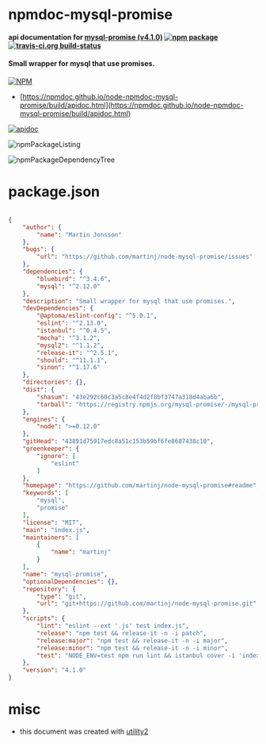 # npmdoc-mysql-promise

#### api documentation for  [mysql-promise (v4.1.0)](https://github.com/martinj/node-mysql-promise#readme)  [![npm package](https://img.shields.io/npm/v/npmdoc-mysql-promise.svg?style=flat-square)](https://www.npmjs.org/package/npmdoc-mysql-promise) [![travis-ci.org build-status](https://api.travis-ci.org/npmdoc/node-npmdoc-mysql-promise.svg)](https://travis-ci.org/npmdoc/node-npmdoc-mysql-promise)

#### Small wrapper for mysql that use promises.

[![NPM](https://nodei.co/npm/mysql-promise.png?downloads=true&downloadRank=true&stars=true)](https://www.npmjs.com/package/mysql-promise)

- [https://npmdoc.github.io/node-npmdoc-mysql-promise/build/apidoc.html](https://npmdoc.github.io/node-npmdoc-mysql-promise/build/apidoc.html)

[![apidoc](https://npmdoc.github.io/node-npmdoc-mysql-promise/build/screenCapture.buildCi.browser.%252Ftmp%252Fbuild%252Fapidoc.html.png)](https://npmdoc.github.io/node-npmdoc-mysql-promise/build/apidoc.html)

![npmPackageListing](https://npmdoc.github.io/node-npmdoc-mysql-promise/build/screenCapture.npmPackageListing.svg)

![npmPackageDependencyTree](https://npmdoc.github.io/node-npmdoc-mysql-promise/build/screenCapture.npmPackageDependencyTree.svg)



# package.json

```json

{
    "author": {
        "name": "Martin Jonsson"
    },
    "bugs": {
        "url": "https://github.com/martinj/node-mysql-promise/issues"
    },
    "dependencies": {
        "bluebird": "^3.4.6",
        "mysql": "^2.12.0"
    },
    "description": "Small wrapper for mysql that use promises.",
    "devDependencies": {
        "@aptoma/eslint-config": "^5.0.1",
        "eslint": "^2.13.0",
        "istanbul": "^0.4.5",
        "mocha": "^3.1.2",
        "mysql2": "^1.1.2",
        "release-it": "^2.5.1",
        "should": "^11.1.1",
        "sinon": "^1.17.6"
    },
    "directories": {},
    "dist": {
        "shasum": "43e292c60c3a5c8e4f4d2f8bf3747a318d4aba6b",
        "tarball": "https://registry.npmjs.org/mysql-promise/-/mysql-promise-4.1.0.tgz"
    },
    "engines": {
        "node": ">=0.12.0"
    },
    "gitHead": "43891d75917edc8a51c153b59bf6fe8687438c10",
    "greenkeeper": {
        "ignore": [
            "eslint"
        ]
    },
    "homepage": "https://github.com/martinj/node-mysql-promise#readme",
    "keywords": [
        "mysql",
        "promise"
    ],
    "license": "MIT",
    "main": "index.js",
    "maintainers": [
        {
            "name": "martinj"
        }
    ],
    "name": "mysql-promise",
    "optionalDependencies": {},
    "repository": {
        "type": "git",
        "url": "git+https://github.com/martinj/node-mysql-promise.git"
    },
    "scripts": {
        "lint": "eslint --ext '.js' test index.js",
        "release": "npm test && release-it -n -i patch",
        "release:major": "npm test && release-it -n -i major",
        "release:minor": "npm test && release-it -n -i minor",
        "test": "NODE_ENV=test npm run lint && istanbul cover -i 'index.js' _mocha -- -u exports -R spec 'test/**/*.test.js'"
    },
    "version": "4.1.0"
}
```



# misc
- this document was created with [utility2](https://github.com/kaizhu256/node-utility2)
